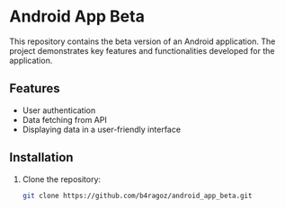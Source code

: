 # Android App Beta

This repository contains the beta version of an Android application. The project demonstrates key features and functionalities developed for the application.

## Features
- User authentication
- Data fetching from API
- Displaying data in a user-friendly interface

## Installation
1. Clone the repository:
   ```sh
   git clone https://github.com/b4ragoz/android_app_beta.git
